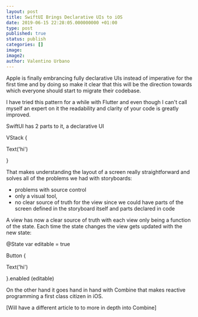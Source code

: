 ```yaml
---
layout: post
title: SwiftUI Brings Declarative UIs to iOS
date: 2019-06-15 22:28:05.000000000 +01:00
type: post
published: true
status: publish
categories: []
image:
image2:
author: Valentino Urbano
---
```


Apple is finally embrancing fully declarative UIs instead of imperative for the first time and by doing so make it clear that this will be the direction towards which everyone should start to migrate their codebase.

I have tried this pattern for a while with Flutter and even though I can't call myself an expert on it the readability and clarity of your code is greatly improved.

SwiftUI has 2 parts to it, a declarative UI

VStack {<br>

 Text('hi')<br>

 }

That makes understanding the layout of a screen really straightforward and solves all of the problems we had with storyboards:

- problems with source control
- only a visual tool,
- no clear source of truth for the view since we could have parts of the screen defined in the storyboard itself and parts declared in code

<!-- -->

A view has now a clear source of truth with each view only being a function of the state. Each time the state changes the view gets updated with the new state:

@State var editable = true<br>

 Button {<br>

 Text('hi')<br>

 }.enabled (editable)

On the other hand it goes hand in hand with Combine that makes reactive programming a first class citizen in iOS.<br>

 [Will have a different article to to more in depth into Combine]